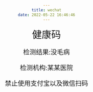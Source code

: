 ```yaml
---
title: wechat
date: 2022-05-22 16:46:46
---
```


<head>
  <style>
    .pic {
      text-align: center;
    }
    span.text {
      font-size: 30px;
    }
    p {
      font-size: 20px;
    }
  </style>
  <script type="text/javascript"
    src="https://lf6-cdn-tos.bytecdntp.com/cdn/expire-1-M/qrious/4.0.2/qrious.min.js"></script>
  <script>
    window.onload = function () {
      setInterval(function () {
        fnDate();
      }, 1000);
    };
    function fnDate() {
      var oDiv = document.getElementById("time");
      var date = new Date();
      var year = date.getFullYear();
      var month = date.getMonth();
      var data = date.getDate();
      var hours = date.getHours();
      var minute = date.getMinutes();
      var second = date.getSeconds();
      var time =
        year +
        "-" +
        fnW(month + 1) +
        "-" +
        fnW(data) +
        " " +
        fnW(hours) +
        ":" +
        fnW(minute) +
        ":" +
        fnW(second);
      oDiv.innerHTML = time;
    }
    function fnW(str) {
      var num;
      str > 10 ? (num = str) : (num = "0" + str);
      return num;
    }
  </script>
</head>
<body class="pic">
  <div class="bg">
    <span class="text">健康码</span>
    <div id="time"></div>
    <img id="qr" />
    <p class:"text">检测结果:没毛病</p>
    <p class:"text">检测机构:某某医院</p>
    <p class:"text">禁止使用支付宝以及微信扫码</p>
  </div>
  <script>
    var qr = new QRious({
      element: document.getElementById("qr"),
      size: 300,
      background: "rgba(0,0,0,0)",
      foreground: "green",
      level: "H",
      value:
        "vmess://eyJwcyI6IkpNUy01MDU5MTNAYzkzczgwMS5qYW1qYW1zLm5ldDoyODE4NiIsInBvcnQiOiIyODE4NiIsImlkIjoiMzk0NWU0NmItY2UzMy00YWNkLTgyYTctNTdjYjVhMTdiN2Q3IiwiYWlkIjowLCJuZXQiOiJ0Y3AiLCJ0eXBlIjoibm9uZSIsInRscyI6Im5vbmUiLCJzbmkiOiIiLCJhZGQiOiJjOTNzODAxLmphbWphbXMubmV0In0",
    });
  </script>
